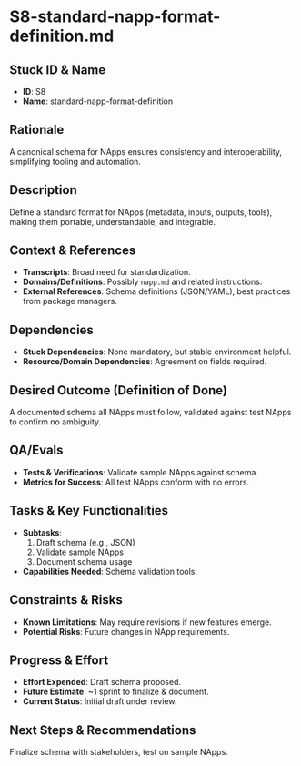 # S8-standard-napp-format-definition.md

## Stuck ID & Name

- **ID**: S8
- **Name**: standard-napp-format-definition

## Rationale

A canonical schema for NApps ensures consistency and interoperability,
simplifying tooling and automation.

## Description

Define a standard format for NApps (metadata, inputs, outputs, tools), making
them portable, understandable, and integrable.

## Context & References

- **Transcripts**: Broad need for standardization.
- **Domains/Definitions**: Possibly `napp.md` and related instructions.
- **External References**: Schema definitions (JSON/YAML), best practices from
  package managers.

## Dependencies

- **Stuck Dependencies**: None mandatory, but stable environment helpful.
- **Resource/Domain Dependencies**: Agreement on fields required.

## Desired Outcome (Definition of Done)

A documented schema all NApps must follow, validated against test NApps to
confirm no ambiguity.

## QA/Evals

- **Tests & Verifications**: Validate sample NApps against schema.
- **Metrics for Success**: All test NApps conform with no errors.

## Tasks & Key Functionalities

- **Subtasks**:
  1. Draft schema (e.g., JSON)
  2. Validate sample NApps
  3. Document schema usage
- **Capabilities Needed**: Schema validation tools.

## Constraints & Risks

- **Known Limitations**: May require revisions if new features emerge.
- **Potential Risks**: Future changes in NApp requirements.

## Progress & Effort

- **Effort Expended**: Draft schema proposed.
- **Future Estimate**: ~1 sprint to finalize & document.
- **Current Status**: Initial draft under review.

## Next Steps & Recommendations

Finalize schema with stakeholders, test on sample NApps.
